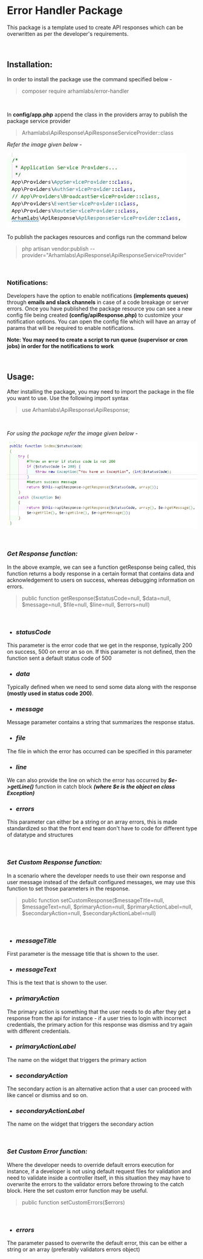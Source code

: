 Error Handler Package
=====================

This package is a template used to create API responses which can be overwritten as per the developer's requirements.

<br/>

## **Installation:**

In order to install the package use the command specified below - 
> composer require arhamlabs/error-handler

<br/>

In **config/app.php** append the class in the providers array to publish the package service provider
> Arhamlabs\ApiResponse\ApiResponseServiceProvider::class

*Refer the image given below -*

![Provider Image](assets/config-app-provider.JPG?raw=true "Title")

To publish the packages resources and configs run the command below
> php artisan vendor:publish --provider="Arhamlabs\ApiResponse\ApiResponseServiceProvider"

<br/>

### **Notifications:** ###

Developers have the option to enable notifications **(implements queues)** through **emails and slack channels** in case of a code breakage or server errors. Once you have published the package resource you can see a new config file being created **(config/apiResponse.php)** to customize your notification options. You can open the config file which will have an array of params that will be required to enable notifications.

**Note: You may need to create a script to run queue (supervisor or cron jobs) in order for the notifications to work**

<br/>

## **Usage:**

After installing the package, you may need to import the package in the file you want to use. Use the following import syntax
> use Arhamlabs\ApiResponse\ApiResponse;

<br/>

*For using the package refer the image given below -*

![Code Block](assets/example-code-1.JPG?raw=true "Title")

<br/>

### ***Get Response function:***

In the above example, we can see a function getResponse being called, this function returns a body response in a certain format that contains data and acknowledgement to users on success, whereas debugging information on errors.

> public function getResponse($statusCode=null, $data=null, $message=null, $file=null, $line=null, $errors=null)

<br/>

- ### ***statusCode***
This parameter is the error code that we get in the response, typically 200 on success, 500 on error an so on. If this parameter is not defined, then the function sent a default status code of 500 


- ### ***data***
Typically defined when we need to send some data along with the response **(mostly used in status code 200)**.

- ### ***message***
Message parameter contains a string that summarizes the response status.

- ### ***file***
The file in which the error has occurred can be specified in this parameter

- ### ***line***
We can also provide the line on which the error has occurred by ***$e->getLine()*** function in catch block ***(where $e is the object on class Exception)***

- ### ***errors***
This parameter can either be a string or an array errors, this is made standardized so that the front end team don't have to code for different type of datatype and structures

<br/>

### ***Set Custom Response function:***

In a scenario where the developer needs to use their own response and user message instead of the default configured messages, we may use this function to set those parameters in the response.

> public function setCustomResponse($messageTitle=null, $messageText=null, $primaryAction=null, $primaryActionLabel=null, $secondaryAction=null, $secondaryActionLabel=null)

<br/>

- ### ***messageTitle***

First parameter is the message title that is shown to the user.

- ### ***messageText***

This is the text that is shown to the user.

- ### ***primaryAction***

The primary action is something that the user needs to do after they get a response from the api for instance - if a user tries to login with incorrect credentials, the primary action for this response was dismiss and try again with different credentials.

- ### ***primaryActionLabel***

The name on the widget that triggers the primary action

- ### ***secondaryAction***

The secondary action is an alternative action that a user can proceed with like cancel or dismiss and so on.

- ### ***secondaryActionLabel***

The name on the widget that triggers the secondary action

<br/>

### ***Set Custom Error function:***

Where the developer needs to override default errors execution for instance, if a developer is not using default request files for validation and need to validate inside a controller itself, in this situation they may have to overwrite the errors to the validator errors before throwing to the catch block. Here the set custom error function may be useful.

> public function setCustomErrors($errors)

<br/>

- ### ***errors***

The parameter passed to overwrite the default error, this can be either a string or an array (preferably validators errors object)
